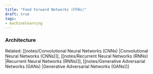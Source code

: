 ```yaml
---
title: "Feed Forward Networks (FFNs)"
draft: true
tags:
- machinelearning
---
```


### Architecture

Related: [[notes/Convolutional Neural Networks (CNNs) |Convolutional Neural Networks (CNNs)]], [[notes/Recurrent Neural Networks (RNNs) |Recurrent Neural Networks (RNNs)]], [[notes/Generative Adversarial Networks (GANs) |Generative Adversarial Networks (GANs)]]




